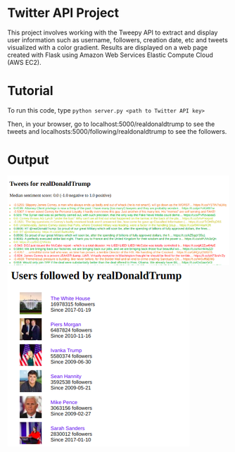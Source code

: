 # Twitter API Project
This project involves working with the Tweepy API to extract and display user information such as username, followers, creation date, etc and tweets visualized with a color gradient. Results are displayed on a web page created with Flask using Amazon Web Services Elastic Compute Cloud (AWS EC2).

# Tutorial

To run this code, type ``python server.py <path to Twitter API key>``

Then, in your browser, go to localhost:5000/realdonaldtrump to see the tweets
and localhosts:5000/following/realdonaldtrump to see the followers.

# Output

<img src="trump-tweets.png">

<img src="trump-following.png">


